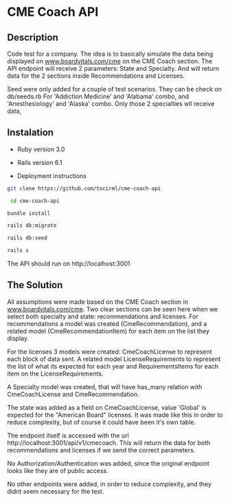 # CME Coach API

## Description

Code test for a company. The idea is to basically simulate the data being displayed on www.boardvitals.com/cme on the CME Coach section.
The API endpoint will receive 2 parameters: State and Specialty. And will return data for the 2 sections inside Recommendations and Licenses.

Seed were only added for a couple of test scenarios. They can be check on db/seeds.rb
For 'Addiction Medicine' and 'Alabama' combo, and 'Anesthesiology' and 'Alaska' combo.
Only those 2 specialties wll receive data,

## Instalation

- Ruby version
  3.0
- Rails version
  6.1

- Deployment instructions

```bash
git clone https://github.com/tocirml/cme-coach-api
```

```bash
 cd cme-coach-api
```

```bash
bundle install
```

```bash
rails db:migrate
```

```bash
rails db:seed
```

```bash
rails s
```

The API should run on http://localhost:3001

## The Solution

All assumptions were made based on the CME Coach section in www.boardvitals.com/cme.
Two clear sections can be seen here when we select both specialty and state: recommendations and licenses.
For recommendations a model was created (CmeRecommendation), and a related model (CmeRecommendationItem) for each item on the list they display.

For the licenses 3 models were created:
CmeCoachLicense to represent each block of data sent.
A related model LicenseRequirements to represent the list of what its expected for each year
and RequirementsItems for each item on the LicenseRequirements.

A Specialty model was created, that will have has_many relation with CmeCoachLicense and CmeRecommendation.

The state was added as a field on CmeCoachLicense, value 'Global' is expected for the "American Board" licenses.
It was made like this in order to reduce complexity, but of course it could have been it's own table.

The endpoint itself is accessed with the url http://localhost:3001/api/v1/cmecoach. This will return the data for both recommendations and licenses if we send the correct parameters.

No Authorization/Authentication was added, since the original endpoint looks like they are of public access.

No other endpoints were added, in order to reduce complexity, and they didnt seem necessary for the test.
